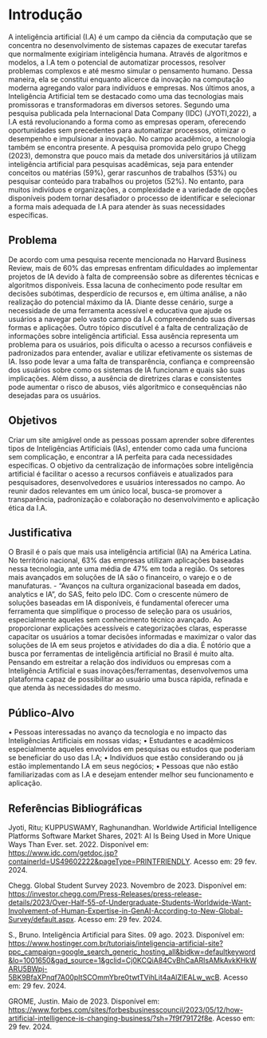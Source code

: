 # Introdução


A inteligência artificial (I.A) é um campo da ciência da computação que se concentra no desenvolvimento de sistemas capazes de executar tarefas que normalmente exigiriam inteligência humana. Através de algoritmos e modelos, a I.A tem o potencial de automatizar processos, resolver problemas complexos e até mesmo simular o pensamento humano.
Dessa maneira, ela se constitui enquanto alicerce da inovação na computação moderna agregando valor para indivíduos e empresas. 
Nos últimos anos, a Inteligência Artificial tem se destacado como uma das tecnologias mais promissoras e transformadoras em diversos setores. Segundo uma pesquisa publicada pela Internacional Data Company (IDC) (JYOTI,2022), a I.A está revolucionando a forma como as empresas operam, oferecendo oportunidades sem precedentes para automatizar processos, otimizar o desempenho e impulsionar a inovação. No campo acadêmico, a tecnologia também se encontra presente. A pesquisa promovida pelo grupo Chegg (2023), demonstra que pouco mais da metade dos universitários já utilizam inteligência artificial para pesquisas acadêmicas, seja para entender conceitos ou matérias (59%), gerar rascunhos de trabalhos (53%) ou pesquisar conteúdo para trabalhos ou projetos (52%).
No entanto, para muitos indivíduos e organizações, a complexidade e a variedade de opções disponíveis podem tornar desafiador o processo de identificar e selecionar a forma mais adequada de I.A para atender às suas necessidades específicas. 

## Problema
De acordo com uma pesquisa recente mencionada no Harvard Business Review, mais de 60% das empresas enfrentam dificuldades ao implementar projetos de IA devido à falta de compreensão sobre as diferentes técnicas e algoritmos disponíveis. Essa lacuna de conhecimento pode resultar em decisões subótimas, desperdício de recursos e, em última análise, a não realização do potencial máximo da IA. Diante desse cenário, surge a necessidade de uma ferramenta acessível e educativa que ajude os usuários a navegar pelo vasto campo da I.A compreendendo suas diversas formas e aplicações. Outro tópico discutível é a falta de centralização de informações sobre inteligência artificial. Essa ausência representa um problema para os usuários, pois dificulta o acesso a recursos confiáveis e padronizados para entender, avaliar e utilizar efetivamente os sistemas de IA. Isso pode levar a uma falta de transparência, confiança e compreensão dos usuários sobre como os sistemas de IA funcionam e quais são suas implicações. Além disso, a ausência de diretrizes claras e consistentes pode aumentar o risco de abusos, viés algorítmico e consequências não desejadas para os usuários.




## Objetivos

Criar um site amigável onde as pessoas possam aprender sobre diferentes tipos de Inteligências Artificiais (IAs), entender como cada uma funciona sem complicação, e encontrar a IA perfeita para cada necessidades específicas.
O objetivo da centralização de informações sobre inteligência artificial é facilitar o acesso a recursos confiáveis e atualizados para pesquisadores, desenvolvedores e usuários interessados no campo. Ao reunir dados relevantes em um único local, busca-se promover a transparência, padronização e colaboração no desenvolvimento e aplicação ética da I.A.

 


## Justificativa

O Brasil é o país que mais usa inteligência artificial (IA) na América Latina. No território nacional, 63% das empresas utilizam aplicações baseadas nessa tecnologia, ante uma média de 47% em toda a região. Os setores mais avançados em soluções de IA são o financeiro, o varejo e o de manufaturas. - “Avanços na cultura organizacional baseada em dados, analytics e IA”, do SAS, feito pelo IDC.
Com o crescente número de soluções baseadas em IA disponíveis, é fundamental oferecer uma ferramenta que simplifique o processo de seleção para os usuários, especialmente aqueles sem conhecimento técnico avançado. Ao proporcionar explicações acessíveis e categorizações claras, esperasse capacitar os usuários a tomar decisões informadas e maximizar o valor das soluções de IA em seus projetos e atividades do dia a dia. 
É notório que a busca por ferramentas de inteligência artificial no Brasil é muito alta. Pensando em estreitar a relação dos indivíduos ou empresas com a Inteligência Artificial e suas inovações/ferramentas, desenvolvemos uma plataforma capaz de possibilitar ao usuário uma busca rápida, refinada e que atenda às necessidades do mesmo.




## Público-Alvo

•	Pessoas interessadas no avanço da tecnologia e no impacto das Inteligências Artificiais em nossas vidas;
•	Estudantes e acadêmicos especialmente aqueles envolvidos em pesquisas ou estudos que poderiam se beneficiar do uso das I.A;
•	Indivíduos que estão considerando ou já estão implementando I.A em seus negócios;
•	Pessoas que não estão familiarizadas com as I.A e desejam entender melhor seu funcionamento e aplicação.


## Referências Bibliográficas

Jyoti, Ritu; KUPPUSWAMY, Raghunandhan. Worldwide Artificial Intelligence Platforms Software Market Shares, 2021: AI Is Being Used in More Unique Ways Than Ever. set. 2022. Disponível em: <https://www.idc.com/getdoc.jsp?containerId=US49602222&pageType=PRINTFRIENDLY>. Acesso em: 29 fev. 2024.

Chegg. Global Student Survey 2023. Novembro de 2023. Disponível em: <https://investor.chegg.com/Press-Releases/press-release-details/2023/Over-Half-55-of-Undergraduate-Students-Worldwide-Want-Involvement-of-Human-Expertise-in-GenAI-According-to-New-Global-Survey/default.aspx>. Acesso em: 29 fev. 2024.

S., Bruno. Inteligência Artificial para Sites. 09 ago. 2023. Disponível em: <https://www.hostinger.com.br/tutoriais/inteligencia-artificial-site?ppc_campaign=google_search_generic_hosting_all&bidkw=defaultkeyword&lo=1001650&gad_source=1&gclid=Cj0KCQiA84CvBhCaARIsAMkAvkKHkWARU5BWpj-5BK9BfaXPnqf7A00pItSCOmmYbre0twtTVihLit4aAlZIEALw_wcB>. Acesso em: 29 fev. 2024.

GROME, Justin. Maio de 2023. Disponível em: <https://www.forbes.com/sites/forbesbusinesscouncil/2023/05/12/how-artificial-intelligence-is-changing-business/?sh=7f9f79172f8e>. Acesso em: 29 fev. 2024.
